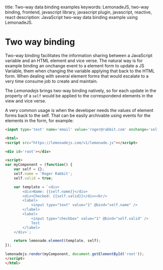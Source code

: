 title: Two-way data binding examples
keywords: LemonadeJS, two-way binding, frontend, javascript library, javascript plugin, javascript, reactive, react
description: JavaScript two-way data binding example using LemonadeJS.

Two way binding
===============

Two-way binding facilitates the information sharing between a JavaScript variable and an HTML element and vice verse. The natural way is for example binding an onchange event to a element form to update a JS Variable, them when changing the variable applying that back to the HTML form. When dealing with several element forms that would escalate to a very time consume job to create and maintain.

The _Lemonadejs_ brings two-way binding natively, so for each update in the property of a `self` would be applied to the correspondend elements in the view and vice verse.

A very common usage is when the developer needs the values of element forms back to the self. That can be easily archivable using events for the elements in the form, for example:

```html
<input type='text' name='email' value='roger@rabbit.com' onchange='self.email = this.value'>

<html>
<script src="https://lemonadejs.com/v1/lemonade.js"></script>

<div id='root'></div>

<script>
var myComponent = (function() {
    var self = {};
    self.name = 'Roger Rabbit';
    self.valid = true;

    var template = `<div>
        <div>Name: {{self.name}}</div>
        <div>Checked: {{self.valid}}</div><br/>
        <label>
            <input type="text" value="1" @bind="self.name" />
        </label>
        <label>
            <input type="checkbox" value="1" @bind="self.valid" />
            Test
        </label>
    </div>`;

    return lemonade.element(template, self);
});

lemonadejs.render(myComponent, document.getElementById('root'));
</script>
</html>
```
